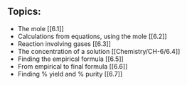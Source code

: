 ## Topics:
- The mole [[6.1]]
- Calculations from equations, using the mole [[6.2]]
- Reaction involving gases [[6.3]]
- The concentration of a solution [[Chemistry/CH-6/6.4]]
- Finding the empirical formula [[6.5]]
- From empirical to final formula [[6.6]]
- Finding % yield and % purity [[6.7]]
